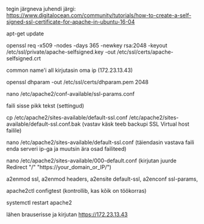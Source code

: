 tegin järgneva juhendi järgi: https://www.digitalocean.com/community/tutorials/how-to-create-a-self-signed-ssl-certificate-for-apache-in-ubuntu-16-04

apt-get update

openssl req -x509 -nodes -days 365 -newkey rsa:2048 -keyout /etc/ssl/private/apache-selfsigned.key -out /etc/ssl/certs/apache-selfsigned.crt

common name'i all kirjutasin oma ip (172.23.13.43)

openssl dhparam -out /etc/ssl/certs/dhparam.pem 2048

nano /etc/apache2/conf-available/ssl-params.conf

faili sisse pikk tekst (settingud)

cp /etc/apache2/sites-available/default-ssl.conf /etc/apache2/sites-available/default-ssl.conf.bak (vastav käsk teeb backupi SSL Virtual host failile)

nano /etc/apache2/sites-available/default-ssl.conf (täiendasin vastava faili enda serveri ip-ga ja muutsin ära osad failiteed)

nano /etc/apache2/sites-available/000-default.conf (kirjutan juurde Redirect "/" "https://your_domain_or_IP/")

a2enmod ssl, a2enmod headers, a2ensite default-ssl, a2enconf ssl-params,

apache2ctl configtest (kontrollib, kas kõik on töökorras)

systemctl restart apache2

lähen brauserisse ja kirjutan https://172.23.13.43
